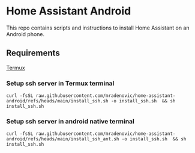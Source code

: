 # Home Assistant Android

This repo contains scripts and instructions to install Home Assistant on an Android phone.

## Requirements

[Termux](https://termux.dev/en/)

### Setup ssh server in Termux terminal

`curl -fsSL raw.githubusercontent.com/mradenovic/home-assistant-android/refs/heads/main/install_ssh.sh -o install_ssh.sh  && sh install_ssh.sh`

### Setup ssh server in android native terminal

`curl -fsSL raw.githubusercontent.com/mradenovic/home-assistant-android/refs/heads/main/install_ssh_ant.sh -o install_ssh.sh  && sh install_ssh.sh`